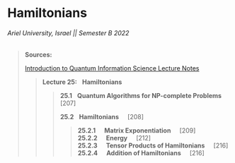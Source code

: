 # Hamiltonians

###### Ariel University, Israel || Semester B 2022

> **Sources:**
> 
> [Introduction to Quantum Information Science Lecture Notes](https://www.scottaaronson.com/qclec.pdf)
> 
>> **Lecture 25:** &nbsp; **Hamiltonians** <br/>
>> 
>>> **25.1** &nbsp; **Quantum Algorithms for NP-complete Problems** &nbsp; &nbsp; [207] <br/>
>>> 
>>> **25.2** &nbsp; **Hamiltonians** &nbsp; &nbsp; [208] <br/>
>>>> **25.2.1** &nbsp; &nbsp; **Matrix Exponentiation** &nbsp; &nbsp; [209] <br/>
>>>> **25.2.2** &nbsp; &nbsp; **Energy** &nbsp; &nbsp; [212] <br/>
>>>> **25.2.3** &nbsp; &nbsp; **Tensor Products of Hamiltonians** &nbsp; &nbsp; [216] <br/>
>>>> **25.2.4** &nbsp; &nbsp; **Addition of Hamiltonians** &nbsp; &nbsp; [216] <br/>


